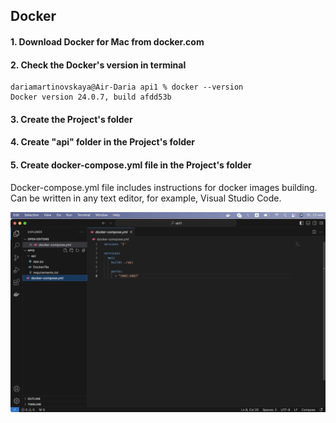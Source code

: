 ## Docker

#### 1. Download Docker for Mac from docker.com

#### 2. Check the Docker's version in terminal
```
dariamartinovskaya@Air-Daria api1 % docker --version
Docker version 24.0.7, build afdd53b
```
#### 3. Create the Project's folder

#### 4. Create "api" folder in the Project's folder

#### 5. Create docker-compose.yml file in the Project's folder
Docker-compose.yml file includes instructions for docker images building. Can be written in any text editor, for example, Visual Studio Code.
<div style="display:flex;">
<img src="Screens/docker-compose-yml.jpg">
</div>
